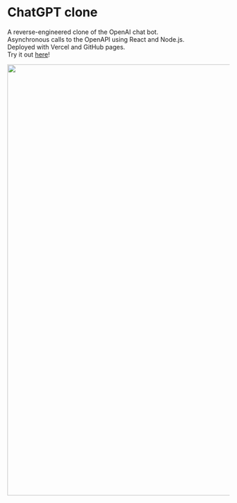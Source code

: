 # ChatGPT clone
A reverse-engineered clone of the OpenAI chat bot. 
<br>Asynchronous calls to the OpenAPI using React and Node.js. 
<br>Deployed with Vercel and GitHub pages.
<br>Try it out <a href="https://kbdv.github.io/chagpt-clone/">here</a>!

<a href="#"><img src="https://github.com/kbdv/chagpt-clone/assets/113033203/85668ff2-0036-4a1c-94fd-dbc6c44553fc" width="824px" height="50%" /></a>

